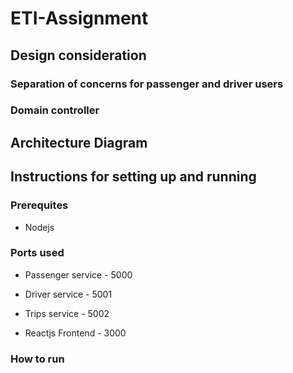# ETI-Assignment

## Design consideration

### Separation of concerns for passenger and driver users

### Domain controller

## Architecture Diagram

## Instructions for setting up and running

### Prerequites

- Nodejs

### Ports used

- Passenger service - 5000
- Driver service - 5001
- Trips service - 5002

- Reactjs Frontend - 3000

### How to run
